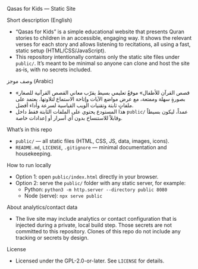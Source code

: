 Qasas for Kids — Static Site

Short description (English)
- “Qasas for Kids” is a simple educational website that presents Quran stories to children in an accessible, engaging way. It shows the relevant verses for each story and allows listening to recitations, all using a fast, static setup (HTML/CSS/JavaScript).
- This repository intentionally contains only the static site files under `public/`. It’s meant to be minimal so anyone can clone and host the site as‑is, with no secrets included.

وصف موجز (Arabic)
- «قصص القرآن للأطفال» موقعٌ تعليمي بسيط يقرّب معاني القصص القرآنية للصغار بصورةٍ سهلة وممتعة، مع عرض مواضع الآيات وإتاحة الاستماع لتلاوتها. يعتمد على ملفاتٍ ثابتة وتقنيات الويب القياسية لسرعة وأداء أفضل.
- هذا المستودع يحتوي على الملفات الثابتة فقط داخل `public/` عمداً، ليكون بسيطاً وقابلاً للاستنساخ بدون أي أسرار أو إعدادات خاصة.

What’s in this repo
- `public/` — all static files (HTML, CSS, JS, data, images, icons).
- `README.md`, `LICENSE`, `.gitignore` — minimal documentation and housekeeping.

How to run locally
- Option 1: open `public/index.html` directly in your browser.
- Option 2: serve the `public/` folder with any static server, for example:
  - Python: `python3 -m http.server --directory public 8080`
  - Node (serve): `npx serve public`

About analytics/contact data
- The live site may include analytics or contact configuration that is injected during a private, local build step. Those secrets are not committed to this repository. Clones of this repo do not include any tracking or secrets by design.

License
- Licensed under the GPL-2.0-or-later. See `LICENSE` for details.

